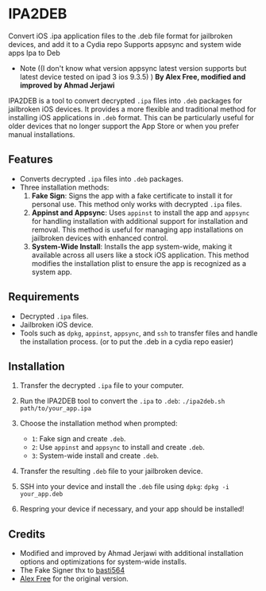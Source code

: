 
# IPA2DEB
Convert iOS .ipa application files to the .deb file format for jailbroken devices, and add it to a Cydia repo Supports appsync and system wide apps
Ipa to Deb
- Note ((I don't know what version appsync latest version supports but latest device tested on ipad 3 ios 9.3.5) )
**By Alex Free, modified and improved by Ahmad Jerjawi**

IPA2DEB is a tool to convert decrypted `.ipa` files into `.deb` packages for jailbroken iOS devices. It provides a more flexible and traditional method for installing iOS applications in `.deb` format. This can be particularly useful for older devices that no longer support the App Store or when you prefer manual installations.

## Features

- Converts decrypted `.ipa` files into `.deb` packages.
- Three installation methods:
  1. **Fake Sign**: Signs the app with a fake certificate to install it for personal use. This method only works with decrypted `.ipa` files.
  2. **Appinst and Appsync**: Uses `appinst` to install the app and `appsync` for handling installation with additional support for installation and removal. This method is useful for managing app installations on jailbroken devices with enhanced control.
  3. **System-Wide Install**: Installs the app system-wide, making it available across all users like a stock iOS application. This method modifies the installation plist to ensure the app is recognized as a system app.

## Requirements

- Decrypted `.ipa` files.
- Jailbroken iOS device.
- Tools such as `dpkg`, `appinst`, `appsync`, and `ssh` to transfer files and handle the installation process. (or to put the .deb in a cydia repo easier)
## Installation

1. Transfer the decrypted `.ipa` file to your computer.
2. Run the IPA2DEB tool to convert the `.ipa` to `.deb`:
   `./ipa2deb.sh path/to/your_app.ipa`
3. Choose the installation method when prompted:
   - `1`: Fake sign and create `.deb`.
   - `2`: Use `appinst` and `appsync` to install and create `.deb`.
   - `3`: System-wide install and create `.deb`.

4. Transfer the resulting `.deb` file to your jailbroken device.
5. SSH into your device and install the `.deb` file using `dpkg`:
   `dpkg -i your_app.deb`

6. Respring your device if necessary, and your app should be installed!

## Credits
- Modified and improved by Ahmad Jerjawi with additional installation options and optimizations for system-wide installs.
- The Fake Signer thx to [basti564](https://github.com/basti564/fakesigner/compare/master...hykilpikonna:fakesigner-ios:master)
- [Alex Free](https://github.com/alex-free/ipa2deb/) for the original version.
